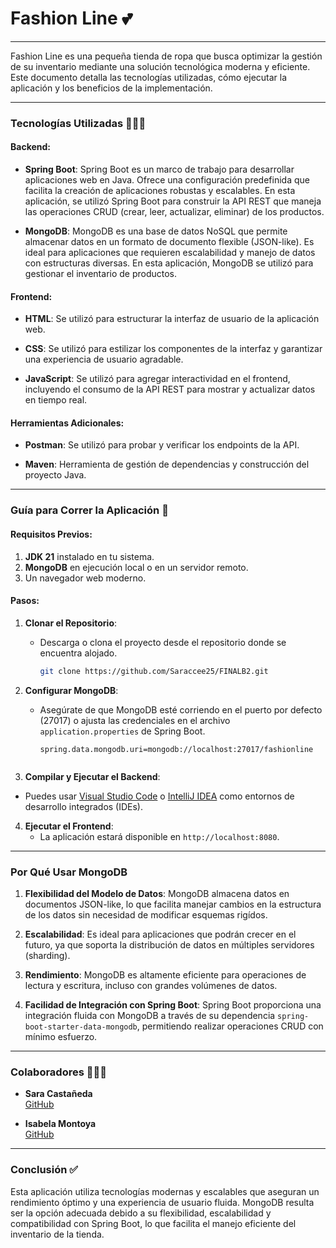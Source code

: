 # **Fashion Line** 💕
---
Fashion Line es una pequeña tienda de ropa que busca optimizar la gestión de su inventario mediante una solución tecnológica moderna y eficiente. Este documento detalla las tecnologías utilizadas, cómo ejecutar la aplicación y los beneficios de la implementación.

---

### Tecnologías Utilizadas 👩🏻‍💻

#### Backend:
- **Spring Boot**:
  Spring Boot es un marco de trabajo para desarrollar aplicaciones web en Java. Ofrece una configuración predefinida que facilita la creación de aplicaciones robustas y escalables. En esta aplicación, se utilizó Spring Boot para construir la API REST que maneja las operaciones CRUD (crear, leer, actualizar, eliminar) de los productos.

- **MongoDB**:
  MongoDB es una base de datos NoSQL que permite almacenar datos en un formato de documento flexible (JSON-like). Es ideal para aplicaciones que requieren escalabilidad y manejo de datos con estructuras diversas. En esta aplicación, MongoDB se utilizó para gestionar el inventario de productos.

#### Frontend:
- **HTML**:
  Se utilizó para estructurar la interfaz de usuario de la aplicación web.

- **CSS**:
  Se utilizó para estilizar los componentes de la interfaz y garantizar una experiencia de usuario agradable.

- **JavaScript**:
  Se utilizó para agregar interactividad en el frontend, incluyendo el consumo de la API REST para mostrar y actualizar datos en tiempo real.

#### Herramientas Adicionales:
- **Postman**:
  Se utilizó para probar y verificar los endpoints de la API.

- **Maven**:
  Herramienta de gestión de dependencias y construcción del proyecto Java.

---

### Guía para Correr la Aplicación 👀

#### Requisitos Previos:
1. **JDK 21** instalado en tu sistema.
2. **MongoDB** en ejecución local o en un servidor remoto.
3. Un navegador web moderno.

#### Pasos:
1. **Clonar el Repositorio**:
   - Descarga o clona el proyecto desde el repositorio donde se encuentra alojado.
     
     ```bash
     git clone https://github.com/Saraccee25/FINALB2.git

2. **Configurar MongoDB**:
   - Asegúrate de que MongoDB esté corriendo en el puerto por defecto (27017) o ajusta las credenciales en el archivo `application.properties` de Spring Boot.

     ```properties
     spring.data.mongodb.uri=mongodb://localhost:27017/fashionline
     

3. **Compilar y Ejecutar el Backend**:
  - Puedes usar [Visual Studio Code](https://code.visualstudio.com/) o [IntelliJ IDEA](https://www.jetbrains.com/idea/) como entornos de desarrollo integrados (IDEs).
  

4. **Ejecutar el Frontend**:
    - La aplicación estará disponible en `http://localhost:8080`.

---

### Por Qué Usar MongoDB

1. **Flexibilidad del Modelo de Datos**:
   MongoDB almacena datos en documentos JSON-like, lo que facilita manejar cambios en la estructura de los datos sin necesidad de modificar esquemas rigídos.

2. **Escalabilidad**:
   Es ideal para aplicaciones que podrán crecer en el futuro, ya que soporta la distribución de datos en múltiples servidores (sharding).

3. **Rendimiento**:
   MongoDB es altamente eficiente para operaciones de lectura y escritura, incluso con grandes volúmenes de datos.

4. **Facilidad de Integración con Spring Boot**:
   Spring Boot proporciona una integración fluida con MongoDB a través de su dependencia `spring-boot-starter-data-mongodb`, permitiendo realizar operaciones CRUD con mínimo esfuerzo.

---
### Colaboradores 👩🏻‍💻

- **Sara Castañeda**  
  [GitHub](https://github.com/Saraccee25)

- **Isabela Montoya**  
  [GitHub](https://github.com/IsaMontoya17)

--- 
### Conclusión ✅

Esta aplicación utiliza tecnologías modernas y escalables que aseguran un rendimiento óptimo y una experiencia de usuario fluida. MongoDB resulta ser la opción adecuada debido a su flexibilidad, escalabilidad y compatibilidad con Spring Boot, lo que facilita el manejo eficiente del inventario de la tienda.


